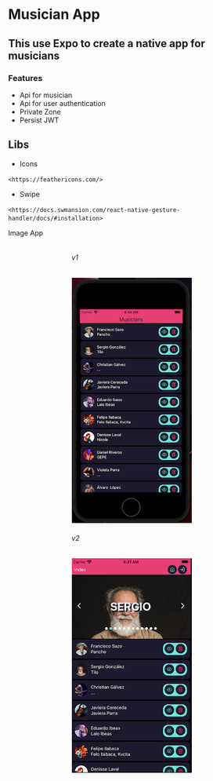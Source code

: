 # Musician App

## This use Expo to create a native app for musicians

### Features

- Api for musician
- Api for user authentication
- Private Zone
- Persist JWT

## Libs

- Icons

`<https://feathericons.com/>`

- Swipe

`<https://docs.swmansion.com/react-native-gesture-handler/docs/#installation>`

Image App

<div style="display: flex; flex-direction: column; align-items: center;">
    <div>
        <h6>v1</h6>
        <img src="./docs/v1.png" width="245" >
    </div>
    <div>
        <h6>v2</h6>
        <img src="./docs/v2.png" width="245" >
    </div>
</div>
